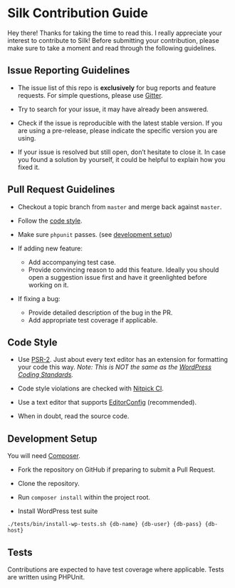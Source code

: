 # Silk Contribution Guide

Hey there!  Thanks for taking the time to read this.  I really appreciate your interest to contribute to Silk!
Before submitting your contribution, please make sure to take a moment and read through the following guidelines.

## Issue Reporting Guidelines

- The issue list of this repo is **exclusively** for bug reports and feature requests.  For simple questions, please use [Gitter](https://gitter.im/aaemnnosttv/silk).

- Try to search for your issue, it may have already been answered.

- Check if the issue is reproducible with the latest stable version. If you are using a pre-release, please indicate the specific version you are using.

- If your issue is resolved but still open, don’t hesitate to close it. In case you found a solution by yourself, it could be helpful to explain how you fixed it.

## Pull Request Guidelines

- Checkout a topic branch from `master` and merge back against `master`.

- Follow the [code style](#code-style).

- Make sure `phpunit` passes. (see [development setup](#development-setup))

- If adding new feature:
    - Add accompanying test case.
    - Provide convincing reason to add this feature. Ideally you should open a suggestion issue first and have it greenlighted before working on it.

- If fixing a bug:
    - Provide detailed description of the bug in the PR.
    - Add appropriate test coverage if applicable.

## Code Style

- Use [PSR-2](http://www.php-fig.org/psr/psr-2/).  Just about every text editor has an extension for formatting your code this way.
_Note: This is NOT the same as the [WordPress Coding Standards](https://make.wordpress.org/core/handbook/best-practices/coding-standards/php/)._

- Code style violations are checked with [Nitpick CI](https://nitpick-ci.com/).

- Use a text editor that supports [EditorConfig](http://editorconfig.org/) (recommended).

- When in doubt, read the source code.

## Development Setup

You will need [Composer](https://getcomposer.org/download/).

- Fork the repository on GitHub if preparing to submit a Pull Request.

- Clone the repository.

- Run `composer install` within the project root.

- Install WordPress test suite
```
./tests/bin/install-wp-tests.sh {db-name} {db-user} {db-pass} {db-host}
```

## Tests

Contributions are expected to have test coverage where applicable. Tests are written using PHPUnit.
